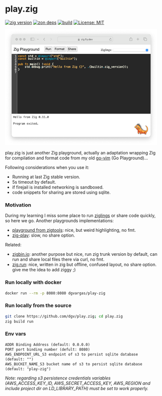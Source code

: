 # play.zig
[![zig version](https://img.shields.io/badge/0.14.0-orange?style=flat&logo=zig&label=Zig&color=%23eba742)](https://ziglang.org/download/)
[![zon deps](https://img.shields.io/badge/deps%20-7-orange?color=%23eba742)](https://github.com/dgv/play.zig/blob/main/build.zig.zon)
[![build](https://github.com/dgv/play.zig/actions/workflows/build.yml/badge.svg)](https://github.com/dgv/play.zig/actions/workflows/build.yml)
[![License: MIT](https://img.shields.io/badge/license-MIT-yellow.svg)](https://opensource.org/licenses/MIT)

![play.zig](https://github.com/dgv/play.zig/blob/main/screenshot.png)

play.zig is just another Zig playground, actually an adaptation wrapping Zig for compilation and format code from my old [go-vim](https://github.com/dgv/go-vim) (Go Playground)...

Following considerations when you use it:

- Running at last Zig stable version.
- 5s timeout by default.
- if firejail is installed networking is sandboxed.
- code snippets for sharing are stored using sqlite.

### Motivation

During my learning I miss some place to run [ziglings](https://codeberg.org/ziglings/exercises/) or share code quickly, so here we go. Another playgrounds implementations:

- [playground from zigtools](https://github.com/zigtools/playground): nice, but weird highlighting, no fmt.
- [zig-play](https://github.com/gsquire/zig-play): slow, no share option.

Related:

- [zigbin.io](https://zigbin.io/): another purpose but nice, run zig trunk version by default, can run and share local files there via curl, no fmt.
- [zig.run](https://github.com/jlauman/zig.run): nice, written in zig but offline, confused layout, no share option. give me the idea to add ziggy ;)

### Run locally with docker

```bash
docker run --rm -p 8080:8080 dgvargas/play-zig
```

### Run locally from the source
```bash
git clone https://github.com/dgv/play.zig; cd play.zig
zig build run
```

### Env vars

```
ADDR Binding Address (default: 0.0.0.0)
PORT port binding number (defult: 8080)
AWS_ENDPOINT_URL_S3 endpoint of s3 to persist sqlite database (default: "")
AWS_BUCKET_NAME_S3 bucket name of s3 to persist sqlite database (default: "play-zig")
```
_Note: regarding s3 persistence credentials variables (AWS_ACCESS_KEY_ID, AWS_SECRET_ACCESS_KEY, AWS_REGION and include project dir on LD_LIBRARY_PATH) must be set to work properly._
